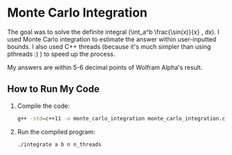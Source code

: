 # Monte Carlo Integration

The goal was to solve the definite integral \(\int_a^b \frac{\sin(x)}{x} \, dx\). I used Monte Carlo integration to estimate the answer within user-inputted bounds. I also used C++ threads (because it's much simpler than using pthreads :) ) to speed up the process.

My answers are within 5-6 decimal points of Wolfram Alpha's result.

## How to Run My Code

1. Compile the code:
    ```bash
    g++ -std=c++11 -o monte_carlo_integration monte_carlo_integration.cpp -pthread
    ```

2. Run the compiled program:
    ```bash
    ./integrate a b n n_threads
    ```
